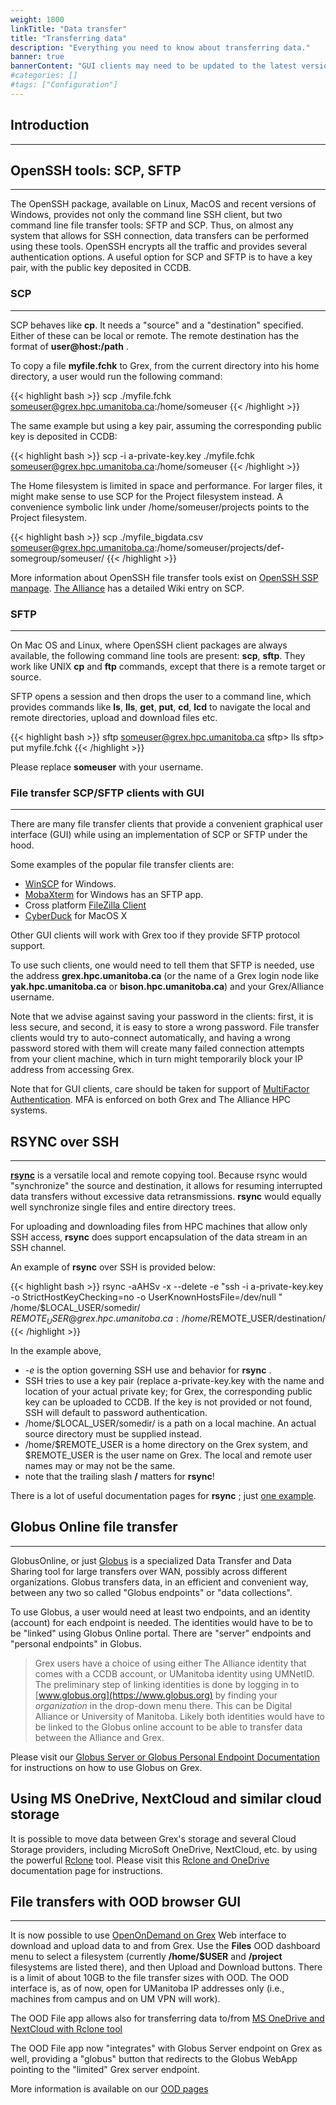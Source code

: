 ```yaml
---
weight: 1800
linkTitle: "Data transfer"
title: "Transferring data"
description: "Everything you need to know about transferring data."
banner: true
bannerContent: "GUI clients may need to be updated to the latest versions to work with the Duo MFA on Grex"
#categories: []
#tags: ["Configuration"]
---
```


## Introduction
---

## OpenSSH tools: SCP, SFTP
---

The OpenSSH package, available on Linux, MacOS and recent versions of Windows, provides not only the command line SSH client, but two command line file transfer tools: SFTP and SCP.
Thus, on almost any system that allows for SSH connection, data transfers can be performed using these tools.
OpenSSH encrypts all the traffic and provides several authentication options. A useful option for SCP and SFTP is to have a key pair, with the public key deposited in CCDB.

### SCP
---

SCP behaves like __cp__. It needs a "source" and a "destination" specified. Either of these can be local or remote. The remote destination has the format of __user@host:/path__ .

To copy a file __myfile.fchk__ to Grex, from the current directory into his home directory, a user would run the following command:

{{< highlight bash >}}
scp ./myfile.fchk someuser@grex.hpc.umanitoba.ca:/home/someuser
{{< /highlight >}}

The same example but using a key pair, assuming the corresponding public key is deposited in CCDB:

{{< highlight bash >}}
scp -i a-private-key.key ./myfile.fchk someuser@grex.hpc.umanitoba.ca:/home/someuser
{{< /highlight >}}

The Home filesystem is limited in space and performance. For larger files, it might make sense to use SCP for the Project filesystem instead.
A convenience symbolic link under /home/someuser/projects points to the Project filesystem.

{{< highlight bash >}}
scp ./myfile_bigdata.csv  someuser@grex.hpc.umanitoba.ca:/home/someuser/projects/def-somegroup/someuser/
{{< /highlight >}}

More information about OpenSSH file transfer tools exist on [OpenSSH SSP manpage](https://man.openbsd.org/scp). [The Alliance](https://docs.alliancecan.ca/wiki/Transferring_data#SCP "SCP") has a detailed Wiki entry on SCP.

### SFTP
---

On Mac OS and Linux, where OpenSSH client packages are always available, the following command line tools are present: __scp__, __sftp__. They work like UNIX __cp__ and __ftp__ commands, except that there is a remote target or source. 

SFTP opens a session and then drops the user to a command line, which provides commands like __ls__, __lls__, __get__, __put__, __cd__, __lcd__ to navigate the local and remote directories, upload and download files etc.

{{< highlight bash >}}
sftp someuser@grex.hpc.umanitoba.ca
sftp> lls
sftp> put  myfile.fchk
{{< /highlight >}}

Please replace __someuser__ with your username.

### File transfer SCP/SFTP clients with GUI
---

There are many file transfer clients that provide a convenient graphical user interface (GUI) while using an implementation of SCP or SFTP under the hood.

Some examples of the popular file transfer clients are:

* [WinSCP](https://winscp.net/eng/index.php "WinSCP") for Windows.
* [MobaXterm](https://mobaxterm.mobatek.net/ "MobaXterm") for Windows has an SFTP app. 
* Cross platform [FileZilla Client](https://filezilla-project.org "FileZilla Client")
* [CyberDuck](https://cyberduck.io/) for MacOS X

Other GUI clients will work with Grex too if they provide SFTP protocol support.

To use such clients, one would need to tell them that SFTP is needed, use the address **grex.hpc.umanitoba.ca** (or the name of a Grex login node like **yak.hpc.umanitoba.ca** or **bison.hpc.umanitoba.ca**) and your Grex/Alliance username.

Note that we advise against saving your password in the clients: first, it is less secure, and second, it is easy to store a wrong password. File transfer clients would try to auto-connect automatically, and having a wrong password stored with them will create many failed connection attempts from your client machine, which in turn might temporarily block your IP address from accessing Grex.

Note that for GUI clients, care should be taken for support of  [MultiFactor Authentication](/connecting/mfa/). MFA is enforced on both Grex and The Alliance HPC systems.

## RSYNC over SSH
---

[__rsync__](https://linux.die.net/man/1/rsync) is a versatile local and remote copying tool. Because rsync would "synchronize" the source and destination, it allows for resuming interrupted data transfers without excessive data retransmissions. __rsync__ would equally well synchronize single files and entire directory trees.

For uploading and downloading files from HPC machines that allow only SSH access, __rsync__ does support encapsulation of the data stream in an SSH channel. 

An example of __rsync__ over SSH is provided below:

{{< highlight bash >}}
rsync  -aAHSv -x --delete -e "ssh -i a-private-key.key -o StrictHostKeyChecking=no -o UserKnownHostsFile=/dev/null " /home/$LOCAL_USER/somedir/  $REMOTE_USER@grex.hpc.umanitoba.ca:/home/$REMOTE_USER/destination/
{{< /highlight >}}

In the example above,
 * _-e_ is the option governing SSH use and behavior for __rsync__ .
 * SSH tries to use a key pair (replace a-private-key.key with the name and location of your actual private key; for Grex, the corresponding public key can be uploaded to CCDB. If the key is not provided or not found, SSH will default to password authentication.
 * /home/$LOCAL_USER/somedir/ is a path on a local machine. An actual source directory must be supplied instead.
 * /home/$REMOTE_USER is a home directory on the Grex system, and $REMOTE_USER is the user name on Grex. The local and remote user names may or may not be the same.
 * note that the trailing slash __/__ matters for __rsync__!

There is a lot of useful documentation pages for __rsync__ ; just [one example](https://phoenixnap.com/kb/how-to-rsync-over-ssh).


## Globus Online file transfer
---

GlobusOnline, or just [Globus](https://www.globus.org) is a specialized Data Transfer and Data Sharing tool for large transfers over WAN, possibly across different organizations. Globus transfers data, in an efficient and convenient way, between any two so called "Globus endpoints" or "data collections".

To use Globus, a user would need at least two endpoints, and an identity (account) for each endpoint is needed. The identities would have to be  to be "linked" using Globus Online portal. There are "server" endpoints and "personal endpoints" in Globus. 

> Grex users have a choice of using either The Alliance identity that comes with a CCDB account, or UManitoba identity using UMNetID. The preliminary step of linking identities is done by logging in to [www.globus.org](https://www.globus.org) by finding your _organization_ in the drop-down menu there. This can be Digital Alliance or University of Manitoba. Likely both identities would have to be linked to the Globus online account to be able to transfer data between the Alliance and Grex.

Please visit our [Globus Server or Globus Personal Endpoint Documentation](/connecting/data-transfer/globus) for instructions on how to use Globus on Grex.

<!--  GAS April 2025 moved to a separate page 

We do not have a Server Endpoint of Globus on Grex as of the time of writing of the documentation page. However, each user can use Globus Connect Personal to transfer data between any Server Endpoint and Grex. To do so, users need first to create their personal endpoint on Grex, under their account, as follows.

{{< highlight bash >}}
[~]$ module load globus
#
# Use an existing Globus identity to authenticate in the step below
#
[~]$ globus login --no-local-server
Please authenticate with Globus here:
------------------------------------
https://auth.globus.org/v2/oauth2/authorize?[...]
------------------------------------

Enter the resulting Authorization Code here: [...]

You have successfully logged in to the Globus CLI!

You can check your primary identity with
  globus whoami

For information on which of your identities are in session use
  globus session show

Logout of the Globus CLI with
  globus logout
[~]$ globus gcp create mapped <YOUR_NEW_ENDPOINT_NAME>
Message:     Endpoint created successfully
Endpoint ID: abcdef00-1234-0000-4321-000000fedcba
Setup Key:   12345678-aaaa-bbbb-cccc-87654321dddd
[~]$ globusconnectpersonal -setup 12345678-aaaa-bbbb-cccc-87654321dddd
[~]$ tmux new-session -d -s globus 'globusconnectpersonal -start'
### You can now start a transfer by navigating to https://globus.alliancecan.ca/
### and searching/choosing <YOUR_NEW_ENDPOINT_NAME> as the "Collection"
{{< /highlight >}}

Once the endpoint had been created and the personal Globus server started, the endpoint will be visible/searchable in the GlobusOnline Web interface. Now it can be used for data transfers. The ```module load globus``` command also provides Globus command line interface (CLI) that can also be used to move data  as described here: [Globus CLI examples](https://docs.globus.org/cli/examples/)

### Filesystems and symbolic links

Often, there is more than one filesystem on a Linux machine the personal endpoint is started on. For example, an endpoint on Grex login node would have  __$HOME__ and __/project__ available for sharing. 
However, on Linux, Globus does no share everything by default, other than users $HOME ! Even when there exist symbolic links to __/project__ or __/scratch__, they would not yet be navigable in the Globus Web UI or CLI.
Symbolic links across the filesystems do not work in Globus, unless both filesystems are shared!

To enable sharing filesystems other than $HOME, the following special file has to be edited: `~/.globusonline/lta/config-paths`
By default Globus creates this file with only one line, `~/,0,1` that corresonds to user's home directory. To add your project, or other filesystems, an extra line per filesystem must be added to the file.
The example below shows a template `~/.globusonline/lta/config-paths` file for Grex.

{{< highlight bash >}}
# modify the file as needed. Each line is of the format Path,SharingFlag,RWFlag. 
# the SharingFlag must be 0 for non-Globus+ endpoints.
cat ~/.globusonline/lta/config-paths
~/,0,1
/scratch/,0,1
/project/<YOUR_PROJECT_ID>/,0,1
{{< /highlight >}}

Note that you would replace __<YOUR_PROJECT_ID>__ above with your real path to the __/project__ filesystem. One way to get it on Grex is to examine the output of the `diskusage_report` script.
Another, more general way, is to use `realpath` command to resolve the project symlink, as in `realpath /home/${USER}/projects/def-<YOUR_PI>/` .

More information about configuring the Paths is available at [Globus Documentation on Linux Endpoints](https://docs.globus.org/globus-connect-personal/install/linux/#config-paths) .

### Managing personal endpoints

It is a good practice to not to keep unnecessary processes running on Grex login nodes. Thus, when all data transfers are finished, user should stop their Globus server process running personal endpoint as follows:
{{< highlight bash >}}
[~]$ tmux kill-session -C -t globus
{{< /highlight >}}

Once an endpoint had been created, there is (usually) no need to repeat the above steps creating a new endpoint. To restart the same existing endpoint, as needed for new data transfer sessions, it will be enough to run:
{{< highlight bash >}}
[~]$ tmux new-session -d -s globus 'globusconnectpersonal -start'
{{< /highlight >}}

Another, more general but older guide on how to use Globus personal endpoint on a Linux system, can be found on the [Frontenac "Data Transfers" page](https://info.cac.queensu.ca/wiki/index.php/UploadingFiles:Frontenac#Using_Globus_through_a_command-line_interface).

Check the [ESNet](https://fasterdata.es.net/ "ESNet") website if you are curious about Globus, and why large data transfers over WAN might need specialized networks and software setups.

### Using Upload button and HTTP access 

Globus v.5 adds a new feature to server endpoints that allows for [using HTTP protocol](https://docs.globus.org/globus-connect-server/v5/https-access-collections) (instead of the traditional globus-url-copy) .
This feature can be used from the Web UI (Upload button), and from CLI for accessing Globus using HTTPS URL someone had shared with you.

> Note that the Upload feature is not available for Personal Globus endpoints. It only can be used for Server endpoints.

-->

## Using MS OneDrive, NextCloud and similar cloud storage

It is possible to move data between Grex's storage and several Cloud Storage providers, including MicroSoft OneDrive, NextCloud, etc. by using the powerful [Rclone](https://rclone.org) tool. Please visit this [Rclone and OneDrive](/connecting/data-transfer/one-drive/) documentation page for instructions. 

## File transfers with OOD browser GUI
---

It is now possible to use [OpenOnDemand on Grex](https://ood.hpc.umanitoba.ca) Web interface to download and upload data to and from Grex. Use the __Files__ OOD dashboard menu to select a filesystem (currently __/home/$USER__ and __/project__ filesystems are listed there), and then Upload and Download buttons.
There is a limit of about 10GB to the file transfer sizes with OOD. The OOD interface is, as of now, open for UManitoba IP addresses only (i.e., machines from campus and on UM VPN will work). 

The OOD File app allows also for transferring data to/from [MS OneDrive and NextCloud with Rclone tool](/connecting/data-transfer/one-drive)

The OOD File app now "integrates" with Globus Server endpoint on Grex as well, providing a "globus" button that redirects to the Globus WebApp pointing to the "limited" Grex server endpoint.

More information is available on our [OOD pages](/ood/)

<!-- {{< treeview display="tree" />}} -->

<!-- Changes and update:
* Last reviewed on: Nov 26 , 2024.
-->
